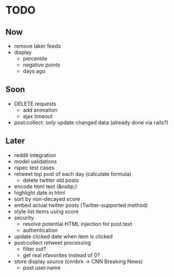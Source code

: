 # TODO

## Now
* remove laker feeds
* display
    * percentile
    * negative points
    * days ago

## Soon
* DELETE requests
    * add animation
    * ajax timeout
* post:collect: only update changed data (already done via rails?)

## Later
* reddit integration
* model validations
* rspec test cases
* retweet top post of each day (calculate formula)
    * delete twitter old posts
* encode html text (&nsbp;)
* highlight date in html
* sort by non-decayed score
* embed actual twitter posts (Twitter-supported method)
* style list items using score
* security
    * resolve potential HTML injection for post.text
    * authentication
* update clicked date when item is clicked
* post:collect retweet processing
    * filter out?
    * get real nfavorites instead of 0?
* store display source (cnnbrk -> CNN Breaking News)
    * post.user.name
